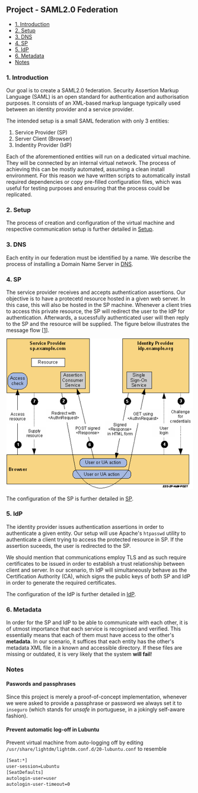 ## Project - SAML2.0 Federation

 * [1. Introduction](#1-introduction)
 * [2. Setup](#2-setup)
 * [3. DNS](#3-dns)
 * [4. SP](#4-sp)
 * [5. IdP](#5-idp)
 * [6. Metadata](#6-metadata)
 * [Notes](#notes)

### 1. Introduction

Our goal is to create a SAML2.0 federation.
Security Assertion Markup Language (SAML) is an open standard for authentication and authorisation purposes.
It consists of an XML-based markup language typically used between an identity provider and a service provider.

The intended setup is a small SAML federation with only 3 entities:

1. Service Provider (SP)
2. Server Client (Browser) 
3. Indentity Provider (IdP)


Each of the aforementioned entities will run on a dedicated virtual machine.
They will be connected by an internal virtual network.
The process of achieving this can be mostly automated, assuming a clean install environment.
For this reason we have written scripts to automatically install required dependencies or copy pre-filled configuration files, which was useful for testing purposes and ensuring that the process could be replicated.

### 2. Setup

The process of creation and configuration of the virtual machine and respective communication setup is further detailed in [Setup].

### 3. DNS

Each entity in our federation must be identified by a name.
We describe the process of installing a Domain Name Server in [DNS].

### 4. SP

The service provider receives and accepts authentication assertions.
Our objective is to have a protecetd resource hosted in a given web server.
In this case, this will also be hosted in the SP machine.
Whenever a client tries to access this private resource, the SP will redirect the user to the IdP for authentication.
Afterwards, a sucessfully authenticated user will then reply to the SP and the resource will be supplied.
The figure below illustrates the message flow [[1]].

<p align="center"> 
	<img src=images/saml_flow.gif>
</p>

The configuration of the SP is further detailed in [SP].

### 5. IdP

The identity provider issues authentication assertions in order to authenticate a given entity.
Our setup will use Apache's `htpasswd` utility to authenticate a client trying to access the protected resource in SP.
If the assertion suceeds, the user is redirected to the SP.

We should mention that communications employ TLS and as such require certificates to be issued in order to establish a trust relationship between client and server.
In our scenario, th IdP will simultaneously behave as the Certification Authority (CA), which signs the public keys of both SP and IdP in order to generate the required certificates.

The configuration of the IdP is further detailed in [IdP].

### 6. Metadata

In order for the SP and IdP to be able to communicate with each other, it is of utmost importance that each service is recognised and verified.
This essentially means that each of them must have access to the other's **metadata**.
In our scenario, it suffices that each entity has the other's metadata XML file in a known and accessible directory.
If these files are missing or outdated, it is very likely that the system **will fail**!

### Notes

#### Paswords and passphrases

Since this project is merely a proof-of-concept implementation, whenever we were asked to provide a passphrase or password we always set it to `inseguro` (which stands for *unsafe* in portuguese, in a jokingly self-aware fashion).


#### Prevent automatic log-off in Lubuntu

Prevent virtual machine from auto-logging off by editing `/usr/share/lightdm/lightdm.conf.d/20-lubuntu.conf` to resemble

```
[Seat:*]
user-session=Lubuntu
[SeatDefaults]
autologin-user=user
autologin-user-timeout=0
```

[Setup]: setup/README.md
[DNS]: dns/README.md
[SP]: sp/README.md
[IdP]: idp/README.md

[1]: http://docs.oasis-open.org/security/saml/Post2.0/sstc-saml-tech-overview-2.0-cd-02.html#5.1.Web
